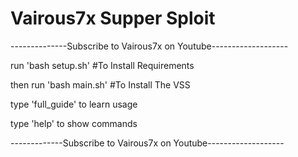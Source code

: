 # Vairous7x Supper Sploit
--------------Subscribe to Vairous7x on Youtube------------------- 

run 'bash setup.sh' #To Install Requirements

then run 'bash main.sh' #To Install The VSS

type 'full_guide' to learn usage

type 'help' to show commands

-------------Subscribe to Vairous7x on Youtube-------------------
